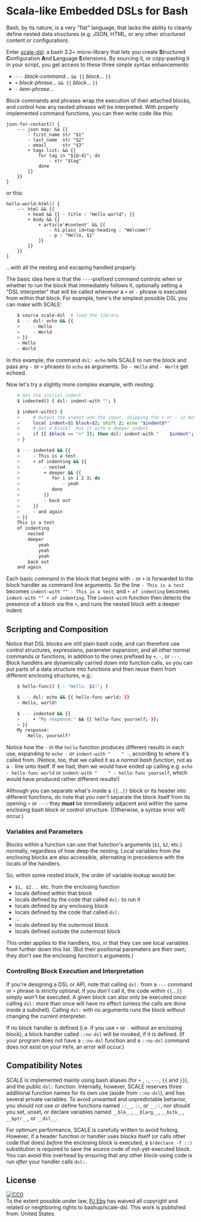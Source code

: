 # Scala-like Embedded DSLs for Bash

Bash, by its nature, is a very "flat" language, that lacks the ability to cleanly define nested data structures  (e.g. JSON, HTML, or any other structured content or configuration).

Enter [scale-dsl](scale-dsl): a bash 3.2+ micro-library that lets you create **S**tructured **C**onfiguration **A**nd **L**anguage **E**xtensions.  By sourcing it, or copy-pasting it in your script, you get access to these three simple syntax enhancements:

* `---` *block-command...* `&& {{` *block...* `}}`
* `+` *block-phrase...*  `&& {{` *block...* `}}`
* `-` *item-phrase...*

Block commands and phrases wrap the execution of their attached blocks, and control how any nested phrases will be interpreted.  With properly implemented command functions, you can then write code like this:

```shell
json-for-contact() {
    --- json map: && {{
        - first_name str "$1"
        - last_name  str "$2"
        - email      str "$3"
        + tags list: && {{
            for tag in "${@:4}"; do
                - str "$tag"
            done
        }}
    }}
}
```

or this:

```shell
hello-world-html() {
    --- html && {{
        + head && {{ - title : "Hello world"; }}
        + body && {{
            + article'#content' && {{
                - h1.plain id=top-heading : "Welcome!"
                - p : "Hello, $1"
            }}
        }}
    }}
}
```

...with all the nesting and escaping handled properly.

The basic idea here is that the `---`-prefixed command controls when or whether to run the block that immediately follows it, optionally setting a "DSL interpreter" that will be called whenever a  `+` or `-` phrase is executed from within that block.  For example, here's the simplest possible DSL you can make with SCALE:

~~~sh
    $ source scale-dsl  # load the library
    $ --- dsl: echo && {{
    >     - Hello
    >     - World
    > }}
    - Hello
    - World
~~~

In this example, the command `dsl: echo` tells SCALE to run the block and pass any `-` or `+` phrases to `echo` as arguments.  So `- Hello` and `- World` get echoed.

Now let's try a slightly more complex example, with nesting:

~~~sh
    # Set the initial indent
    $ indented() { dsl: indent-with ""; }

    $ indent-with() {
    >     # Output the indent and the input, skipping the + or - in between
    >     local indent=$1 block=$2; shift 2; echo "$indent$*"
    >     # Got a block?  Run it with a deeper indent
    >     if [[ $block == "+" ]]; then dsl: indent-with "    $indent"; fi
    > }

    $ --- indented && {{
    >     - This is a test
    >     + of indenting && {{
    >         - nested
    >         + deeper && {{
    >            for i in 1 2 3; do
    >                - yeah
    >            done
    >         }}
    >         - back out
    >     }}
    >     - and again
    > }}
    This is a test
    of indenting
        nested
        deeper
            yeah
            yeah
            yeah
        back out
    and again
~~~

Each basic command in the block that begins with `-` or `+` is forwarded to the block handler as command line arguments.  So the line `- This is a test` becomes `indent-with "" - This is a test`, and `+ of indenting` becomes `indent-with "" + of indenting`.  The `indent-with` function then detects the presence of a block via the `+`, and runs the nested block with a deeper indent.

## Scripting and Composition

Notice that DSL blocks are still plain bash code, and can therefore use control structures, expressions, parameter expansion, and all other normal commands or functions, in addition to the ones prefixed by  `+`, `-`, or `---`.  Block handlers are dynamically carried down into function calls, so you can put parts of a data structure into functions and then reuse them from different enclosing structures, e.g.:

~~~sh
    $ hello-func() { - "Hello, $1!"; }

    $ --- dsl: echo && {{ hello-func world; }}
    - Hello, world!

    $ --- indented && {{
    >     + "My response:" && {{ hello-func yourself; }};
    > }}
    My response:
        Hello, yourself!
~~~

Notice how the `-` in the `hello` function produces different results in each use, expanding to `echo -` or `indent-with "    " -`, according to where it's called from.  (Notice, too, that we called it as a *normal bash function*, not as a `-` line unto itself.  If we had, then we would have ended up calling e.g. `echo - hello-func world` or `indent-with "    " - hello-func yourself`, which would have produced rather different results!)

Although you can separate what's inside a  `{{`...`}}` block or its header into different functions, do note that you *can't* separate the block itself from its opening `+` or `---`: they **must** be immediately adjacent and within the same enclosing bash block or control structure.  (Otherwise, a syntax error will occur.)

### Variables and Parameters

Blocks within a function can use that function's arguments (`$1`, `$2`, etc.) normally, regardless of how deep the nesting.  Local variables from the enclosing blocks are also accessible, alternating in precedence with the locals of the handlers.

So, within some nested block, the order of variable lookup would be:

* `$1, $2...` etc. from the enclosing function
* locals defined within that block
* locals defined by the code that called `dsl:` to run it
* locals defined by any enclosing block
* locals defined by the code that called `dsl:`
* ...
* locals defined by the outermost block
* locals defined outside the outermost block

This order applies to the handlers, too, in that they can see local variables from further down this list.  (But their positional parameters are their own; they don't see the enclosing function's arguments.)

### Controlling Block Execution and Interpretation

If you're designing a DSL or API, note that calling `dsl:` from a `---` command or `+` phrase is strictly optional; if you *don't* call it, the code within `{{`...`}}` simply won't be executed.  A given block can also only be executed *once*: calling `dsl:` more than once will have no effect (unless the calls are done inside a subshell).  Calling `dsl:` with no arguments runs the block without changing the current interpreter.

If no block handler is defined (i.e. if you use `+` or `-` without an enclosing block), a block handler called `::no-dsl` will be invoked, if it is defined.  (If your program does not have a `::no-dsl` function and a `::no-dsl` command does not exist on your `PATH`, an error will occur.)

## Compatibility Notes

SCALE is implemented mainly using bash aliases (for `+` , `-`, `---`, `{{` and `}}`), and the public `dsl:` function.  Internally, however, SCALE reserves three additional function names for its own use (aside from `::no-dsl`), and has several private variables.  To avoid unwanted and unpredictable behavior, you should not use or define functions named `::__`, `::`, or `__::`, nor should you set, unset, or declare variables named `__blk__`, `__blarg__`, `__bstk__`,  `__bptr__`, or `__dsl__`.

For optimum performance, SCALE is carefully written to avoid forking.  However, if a header function or handler uses blocks itself (or calls other code that does) *before* the enclosing block is executed, a `$(declare -f ::)` substitution is required to save the source code of not-yet-executed block.  You can avoid this overhead by ensuring that any other block-using code is run *after* your handler calls `dsl:`.

## License

<p xmlns:dct="http://purl.org/dc/terms/" xmlns:vcard="http://www.w3.org/2001/vcard-rdf/3.0#">
  <a rel="license" href="http://creativecommons.org/publicdomain/zero/1.0/"
  ><img src="https://licensebuttons.net/p/zero/1.0/80x15.png" style="border-style: none;"
        alt="CC0" /></a><br />
To the extent possible under law, <a rel="dct:publisher" href="https://github.com/pjeby"
><span property="dct:title">PJ Eby</span></a> has waived all copyright and related or
    neighboring rights to <span property="dct:title">bashup/scale-dsl</span>.  This work is
    published from: <span property="vcard:Country" datatype="dct:ISO3166" content="US"
                          about="https://github.com/bashup/scale-dsl">United States</span>.
</p>
